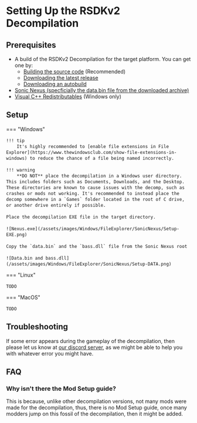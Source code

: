 # Setting Up the RSDKv2 Decompilation

## Prerequisites
- A build of the RSDKv2 Decompilation for the target platform. You can get one by:
    - [Building the source code](Building.md) (Recommended)
    - [Downloading the latest release](https://github.com/RSDKModding/RSDKv2-Decompilation/releases)
    - [Downloading an autobuild](https://github.com/RSDKModding/RSDKv2-Decompilation/actions)
- [Sonic Nexus (specficially the data.bin file from the downloaded archive)](https://info.sonicretro.org/Sonic_Nexus)
- [Visual C++ Redistributables](https://learn.microsoft.com/en-us/cpp/windows/latest-supported-vc-redist?view=msvc-170#latest-microsoft-visual-c-redistributable-version) (Windows only)

## Setup
=== "Windows"

    !!! tip
        It's highly recommended to [enable file extensions in File Explorer](https://www.thewindowsclub.com/show-file-extensions-in-windows) to reduce the chance of a file being named incorrectly.

    !!! warning
        **DO NOT** place the decompilation in a Windows user directory. This includes folders such as Documents, Downloads, and the Desktop. These directories are known to cause issues with the decomp, such as crashes or mods not working. It's recommended to instead place the decomp somewhere in a `Games` folder located in the root of C drive, or another drive entirely if possible.

    Place the decompilation EXE file in the target directory.

    ![Nexus.exe](/assets/images/Windows/FileExplorer/SonicNexus/Setup-EXE.png)

    Copy the `data.bin` and the `bass.dll` file from the Sonic Nexus root

    ![Data.bin and bass.dll](/assets/images/Windows/FileExplorer/SonicNexus/Setup-DATA.png)

=== "Linux"

    TODO

=== "MacOS"

    TODO

## Troubleshooting

If some error appears during the gameplay of the decompilation, then please let us know at [our discord server](https://dc.railgun.works/retroengine), as we might be able to help you with whatever error you might have.

## FAQ

### Why isn't there the Mod Setup guide?

This is because, unlike other decompilation versions, not many mods were made for the decompilation, thus, there is no Mod Setup guide, once many modders jump on this fossil of the decompilation, then it might be added.